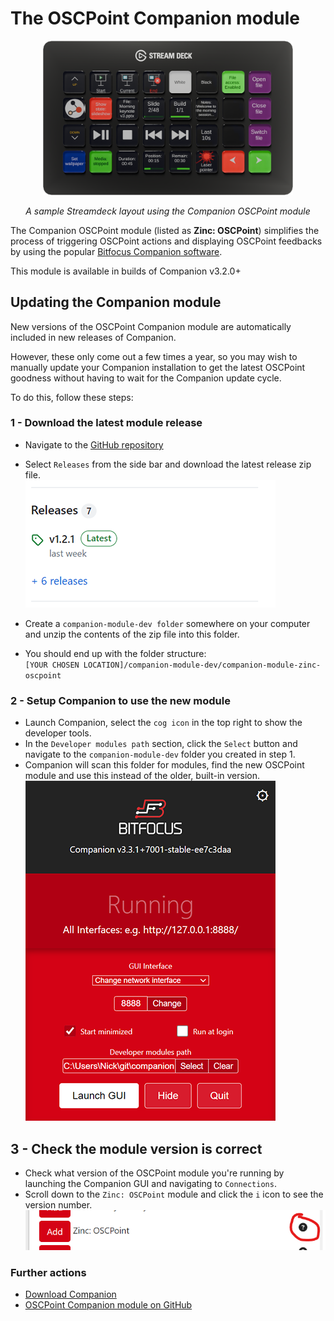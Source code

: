 # The OSCPoint Companion module

<div align="center">
<img src="./assets/streamdeck-flat.png" style="max-width: 400px">

_A sample Streamdeck layout using the Companion OSCPoint module_
</div>

The Companion OSCPoint module (listed as **Zinc: OSCPoint**) simplifies the process of triggering OSCPoint actions and displaying OSCPoint feedbacks by using the popular [Bitfocus Companion software](https://bitfocus.io/companion).

This module is available in builds of Companion v3.2.0+

## Updating the Companion module

New versions of the OSCPoint Companion module are automatically included in new releases of Companion.

However, these only come out a few times a year, so you may wish to manually update your Companion installation to get the latest OSCPoint goodness without having to wait for the Companion update cycle.

To do this, follow these steps:

### 1 - Download the latest module release

- Navigate to the [GitHub repository](https://github.com/bitfocus/companion-module-zinc-oscpoint.git)
- Select `Releases` from the side bar and download the latest release zip file.  
![Download the latest release](./assets/releases.png)

- Create a `companion-module-dev folder` somewhere on your computer and unzip the contents of the zip file into this folder.
- You should end up with the folder structure:  
`[YOUR CHOSEN LOCATION]/companion-module-dev/companion-module-zinc-oscpoint`

### 2 - Setup Companion to use the new module


- Launch Companion, select the `cog icon` in the top right to show the developer tools.  
- In the `Developer modules path` section, click the `Select` button and navigate to the `companion-module-dev` folder you created in step 1.
- Companion will scan this folder for modules, find the new OSCPoint module and use this instead of the older, built-in version.  
![Companion Settings](./assets/companion-window.png)

## 3 - Check the module version is correct

- Check what version of the OSCPoint module you're running by launching the Companion GUI and navigating to `Connections`.
- Scroll down to the `Zinc: OSCPoint` module and click the `i` icon to see the version number.  
![Module version check](./assets/version-check.png)

### Further actions

- [Download Companion](https://bitfocus.io/companion)
- [OSCPoint Companion module on GitHub](https://github.com/bitfocus/companion-module-zinc-oscpoint)
